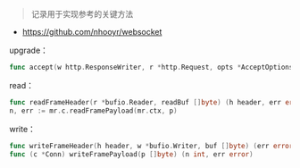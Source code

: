 > 记录用于实现参考的关键方法

- https://github.com/nhooyr/websocket

upgrade：

~~~go
func accept(w http.ResponseWriter, r *http.Request, opts *AcceptOptions)
~~~

read：

~~~go
func readFrameHeader(r *bufio.Reader, readBuf []byte) (h header, err error) 
n, err := mr.c.readFramePayload(mr.ctx, p)
~~~

write：

~~~~go
func writeFrameHeader(h header, w *bufio.Writer, buf []byte) (err error) 
func (c *Conn) writeFramePayload(p []byte) (n int, err error)
~~~~

